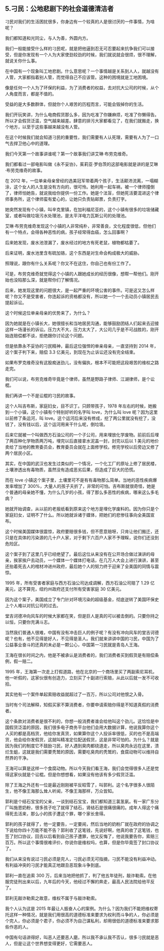## 5.刁民：公地悲剧下的社会道德清洁者
刁民对我们的生活困扰很多，你身边有一个较真的人是很讨厌的一件事情，为啥呢？


我们都知道和光同尘，与人为善，外圆内方。


我们一般能接受什么样的刁民呢，就是把他逼到忍无可忍要起来抗争我们可以接受，但是你发现有一个人为大家使劲较劲的时候，我们就说就会很烦，很不理解，就说关你什么事。


在中国有一个现象叫工地悲剧。什么意思呢？一个事情越是关系到人人，就越没有人管，大家都指着别人管，而觉得自己不应该管。这种的困境就是工地困境。


像是任何一个人为了环保的利益，为了消费者的权益，去对抗大公司的时候，从个人角度而言，都是不值的。


受益的是大多数群体，但就你个人艰苦的历程而言，可能会毁掉你的生活。


我们开玩笑讲，为什么电商假货那么多，因为吃准了你嫌麻烦，吃准了你懒得告。所以才会假货泛滥，空气越来越差。肆意的排污大家都看见了，在我们就搬走，换个地方，以至于这些事越来越没有人管。


在这个时候我们就会知道刁民的重要性，我们需要有人认死理，需要有人为了一口气去捍卫他心中的道理。


我们今天第一个故事讲谁呢？第一个故事我们讲艾琳·布劳克维奇。


我们都看过一部电影叫做《永不妥协》，茱莉亚·罗伯茨的这部电影就是讲的是艾琳·布劳克维奇的故事。


在 2012 年，一位单亲母亲曾经的选美冠军带着两个孩子，生活颠沛流离，一塌糊涂，这个女人的人生是没有方向的，很可怜。她利用一起车祸，被一个律师撞倒了，律师怕她告，就说我给你提供一份工作。她是个法盲，但她死活要混进这个律师事务所，这个律师蛮有爱心的，让她只负责贴邮票，负责打字。


她突然发现有个小镇，叫辛克里镇，在加利福尼亚的，这个小镇有很多的垃圾储藏室，或者叫做垃圾污水处理池，是太平洋电力瓦斯公司的处理池。


艾琳·布劳克维奇发现这个小镇的人非常纯朴，非常善良，文化程度很低，但他们有一个特点，会得各种恶性的病，孩子经常得血癌，怎么回事啊？


后来她发现，废水池泄漏了，废水经过的地方有死老鼠，植物都枯萎了。


后来证明，废水池里含有硫加铬，这个东西是对生命会构成极大的威胁。


照理说，跟你有什么关系呢？你又不在这住，你自己也有份工作了。


可是，布劳克维奇就觉得这个小镇的人跟她成长的经历很像，想帮一帮他们。刚开始也没陷那么深，就是帮你们了解情况。


后来，她发现这里的问题很大，是一起严重的环境公害的事件。可是这又怎么样呢？你又不是受害者，你连起诉的资格都没有，所以她一个一个去动员小镇居民去提起诉讼。


这个时候这位单亲母亲的优势来了，为什么？


因为她就是在小镇长大，她很擅长和当地居民沟通，能够鼓励团结人们起来去迎接这样一场漫长的诉讼。压力大不大，压力太大了，大公司几乎是不可战胜的，刚开始连赔偿都不谈，拒绝跟你讨论这个问题。


但是依靠永不妥协的刁民精神，最后这位强悍的单亲母亲，一直坚持到 2014 年，这个案子判下来，赔偿 3.3 亿美元，到现在为止诉讼还没有完全结束。


如果布罗克维奇没有这股痴迷劲儿，没有偏执，根本不可能把这段艰苦的维权之路走完。


我们可以说，布劳克维奇毕竟是个律师，虽然是野路子律师、江湖律师，是个讼棍。


我们再讲一个不是讼棍的刁民的故事。


这个人叫吉布斯，家庭妇女，目不识丁。只顾带孩子，1978 年左右的时候，她搬到一个小镇，这个小镇有个特别好听的名字叫 love，为什么叫 love 呢？因为这里以前修了条运河，叫 love。这个运河后来没有修成，挖了两公里就没有挖了，没钱了，没有钱以后，这个运河用来干什么呢，倒垃圾。


后来它就被一个叫做西方石油公司的一个子公司，用来埋放化学废物。前前后后埋了两百种化学物质两万吨，埋完以后直接拿水泥盖一封，封完以后以 1 美元的地价卖给了当地的教育委员会，教育委员会就在上面修学校。修完学校以后旁边又修了两个居民小区。


其实，在中国的武汉也发生过类似的一个情况，一个化工厂的原址上修了居民楼，土壤渗透出有毒物质，虽然没有造成恶劣后果，但造成了巨大的恐慌。


而在 love 小镇这个案子里，土壤里可不是有有毒物那么简单。当地的恶性疾病爆发率增加了 300%，大量人的孩子夭折了，非常的可怕。吉布斯就很奇怪，她是个普通的母亲她不懂，为什么几岁的小孩，得了那么多恶性的疾病，哪来这么多毛病？


她就开始调查，从以前的老报纸看到原来这个地方是埋化学废料的。因为你只是个家庭妇女，证明不了什么。所以她就诉诸于媒体，把她们的悲惨往事向全美国宣布。


这个时候美国媒体很震惊，政府要赔很多钱，但不愿意赔呀，只肯让他们搬迁，还只是在具体的污染源的几十户人家，对于剩下六百户人家不予理睬，说你们还没到危险区。


这个案子到了这里几乎已经绝望了。最后这位从来没有在公开场合做过演讲的母亲，挨家挨户去动员，一个媒体一个媒体打电话，在几万人大会上进行演讲，甚至还抬着死去人的棺材冲进州政府，最后她个人的努力终于迎来了全美国的同情与震惊。


1995 年，所有受害者家庭与西方石油公司达成调解，西方石油公司赔了 1.29 亿美元，这不算完，纽约州政府还支付所有受害家庭 30 亿美元。


因为这个案子，美国成立了专门针对环境污染的超级基金，彻底逆转了美国环保史上个人难以对抗公司的过去。


堂吉诃德冲向风车的时候大家都在笑，但是巨人是真的可以被击倒的。只要你持之以恒，只要你充满斗志。


当然我们普通人很难，中国有没有冲击巨人的例子呢？有没有冲向风车的堂吉诃德呢？也有，他不见得是好人，不见得是圣人。我们就来讲讲中国的刁民，中国为了公益事业奋斗的还真的未必是一颗公心，中国第一刁民就是青岛人王海。


王海在很长时间之内，他是不被承认是消费者的，我们消费者买到假货是有赔偿条例，假一赔二。


1995 年，王海第一次走上打假道路，他在北京的一个商场里买了两副索尼耳机，他一听假的，这家伙很有创造力，立刻买了十副进行索赔，从此以后就一发不可收拾。


其实他有一个案件单起索赔收益就超过了一百万，所以公司对他恨之入骨。


当时有个司法解释，知假买家不算消费者，你要申请索赔你得是不知道真假的消费者。


这个条款对消费者是很不利的，你想一般消费者谁会给他叫这个劲儿。这恰恰是中国假货泛滥的原因，我们很多电子商务平台他们会用大数据计算，他说我算你这个人买的都是高档货，他给你发真货，如果算你这个人投诉率很低，买的也不是高端货，他会给你发假货，这就叫精准定位配送假货，这是非常可怕的。为什么？就是因为我们的制度它不鼓励刁民，好人遇到臭肉都绕道走，所以臭肉永远在这里，溃烂生蛆，这就是我们需要秃鹫的原因，需要吃臭肉的秃鹫的，食腐动物可以维持自然界的干净。


王海可以算是这样一个食腐动物。所以今天我们看王海，我们会觉得很多人还是觉得这家伙就是个讼棍。但是你想想看，如果没有他该有多少假货泛滥。


除了王海之外还有一位是最近刚刚被平反昭雪了，叫郭利。这个名字很多人很陌生，他不像王海那么耸人听闻，不像王海那样，万众皆知。


郭利是个结石宝宝的父亲，一谈到结石宝宝，我们都知道三氯氢氨。有一家广东分厂叫施恩奶粉，很多孩子吃了就得了结石，肾结石是很痛很痛的。成年人得这个痛得死去活来，那么小的孩子遭这个罪，哪个家长舍得。


郭利的孩子就得了，他一定要告，一定要闹，然后当地的奶粉厂就在政府的协调之下说给你四十万能不能不告？郭利收了这笔钱，先说好啊，他真的收了这笔钱，也签了封口协议，回去以后看到自己孩子遭罪，他又反悔了，他说我要告你，索赔三百万。所以这个事情很难评价，你说你是维权吗，也算，但是你毕竟签了封口协议了。


我们从来没有说过刁民必须是完人，刁民必须无可指摘，刁民不能没有利益冲动。有利益冲突的刁民才能真正地跟丑恶现象斗争到底。


郭利一直在追索 300 万，后来当地把他抓了，判了他五年徒刑，敲诈勒索。在他服完徒刑出来以后，九年后的今天，他经过不懈的奔走，最高人民法院给他平反了。


郭利无敲诈勒索之故意，维权不属于与敲诈勒索。


我个人认为这是 2015 年最让人振奋人心的案例。为什么？因为我们不能把维权寄托这样一种情况，就是我们用很高的道德标准来要求为权利而斗争的人，你必须是个完人，你必须是个君子，你必须不为自己谋私利，却用很低的道德标准来要求那些作恶的人。


中国有句话讲得好，叫恶人还要恶人磨，所以我不承认我不否认，很多刁民就是恶人，但是让这个世界想变得更好，它需要恶人。

